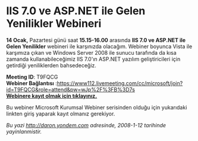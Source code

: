 # IIS 7.0 ve ASP.NET ile Gelen Yenilikler Webineri
**14 Ocak,** Pazartesi günü saat **15.15-16.00** arasında **IIS 7.0 ve
ASP.NET ile Gelen Yenilikler** webineri ile karşınızda olacağım. Webiner
boyunca Vista ile karşımıza çıkan ve Windows Server 2008 ile sunucu
tarafında da kısa zamanda kullanabileceğimiz IIS 7.0'ın ASP.NET yazılım
geliştiricileri için getirdiği yeniliklerden bahsedeceğiz.

**Meeting ID**: T9FQCG\
 **Webiner Bağlantısı**
:<https://www112.livemeeting.com/cc/microsoft/join?id=T9FQCG&role=attend&pw=wJp%2F%3FB%3D7s>\
 [**Webinere kayıt olmak için
tıklayınız.**](http://msevents.microsoft.com/CUI/WebCastEventDetails.aspx?EventID=1032358785&EventCategory=2&culture=tr-TR&CountryCode=TR)

Bu webiner Microsoft Kurumsal Webiner serisinden olduğu için yukarıdaki
linkten giriş yaparak kayıt olmanız gerekiyor.



*Bu yazi http://daron.yondem.com adresinde, 2008-1-12 tarihinde yayinlanmistir.*
